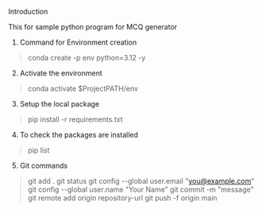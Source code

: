 Introduction

This for sample python program for MCQ generator

1. Command for Environment creation

> conda create -p env python=3.12 -y

2. Activate the environment

> conda activate $ProjectPATH/env

3. Setup the local package

> pip install -r requirements.txt

4. To check the packages are installed

> pip list

5. Git commands
> git add .
> git status
> git config --global user.email "you@example.com"
> git config --global user.name "Your Name"
> git commit -m "message"
> git remote add origin repository-url
> git push -f origin main
